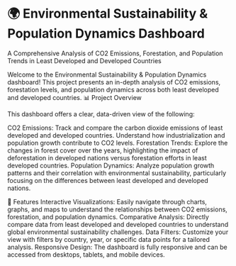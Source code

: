# 🌍 Environmental Sustainability & Population Dynamics Dashboard
A Comprehensive Analysis of CO2 Emissions, Forestation, and Population Trends in Least Developed and Developed Countries

Welcome to the Environmental Sustainability & Population Dynamics dashboard! This project presents an in-depth analysis of CO2 emissions, forestation levels, and population dynamics across both least developed and developed countries.
📊 Project Overview

This dashboard offers a clear, data-driven view of the following:

CO2 Emissions: Track and compare the carbon dioxide emissions of least developed and developed countries. Understand how industrialization and population growth contribute to CO2 levels.
Forestation Trends: Explore the changes in forest cover over the years, highlighting the impact of deforestation in developed nations versus forestation efforts in least developed countries.
Population Dynamics: Analyze population growth patterns and their correlation with environmental sustainability, particularly focusing on the differences between least developed and developed nations.

🚀 Features
Interactive Visualizations: Easily navigate through charts, graphs, and maps to understand the relationships between CO2 emissions, forestation, and population dynamics.
Comparative Analysis: Directly compare data from least developed and developed countries to understand global environmental sustainability challenges.
Data Filters: Customize your view with filters by country, year, or specific data points for a tailored analysis.
Responsive Design: The dashboard is fully responsive and can be accessed from desktops, tablets, and mobile devices.
